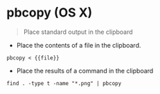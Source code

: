 # pbcopy (OS X)

> Place standard output in the clipboard

- Place the contents of a file in the clipboard.

`pbcopy < {{file}}`

- Place the results of a command in the clipboard

`find . -type t -name "*.png" | pbcopy`
